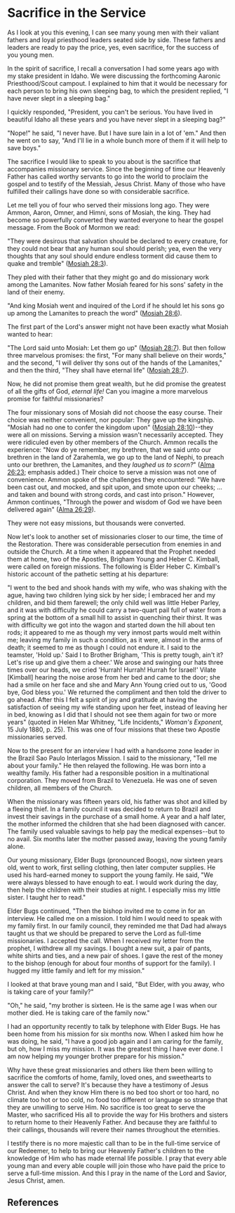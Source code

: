 # Sacrifice in the Service

As I look at you this evening, I can see many young men with their valiant
fathers and loyal priesthood leaders seated side by side. These fathers and
leaders are ready to pay the price, yes, even sacrifice, for the success of
you young men.

In the spirit of sacrifice, I recall a conversation I had some years ago with
my stake president in Idaho. We were discussing the forthcoming Aaronic
Priesthood/Scout campout. I explained to him that it would be necessary for
each person to bring his own sleeping bag, to which the president replied, "I
have never slept in a sleeping bag."

I quickly responded, "President, you can't be serious. You have lived in
beautiful Idaho all these years and you have never slept in a sleeping bag?"

"Nope!" he said, "I never have. But I have sure lain in a lot of 'em." And
then he went on to say, "And I'll lie in a whole bunch more of them if it will
help to save boys."

The sacrifice I would like to speak to you about is the sacrifice that
accompanies missionary service. Since the beginning of time our Heavenly
Father has called worthy servants to go into the world to proclaim the gospel
and to testify of the Messiah, Jesus Christ. Many of those who have fulfilled
their callings have done so with considerable sacrifice.

Let me tell you of four who served their missions long ago. They were Ammon,
Aaron, Omner, and Himni, sons of Mosiah, the king. They had become so
powerfully converted they wanted everyone to hear the gospel message. From the
Book of Mormon we read:

"They were desirous that salvation should be declared to every creature, for
they could not bear that any human soul should perish; yea, even the very
thoughts that any soul should endure endless torment did cause them to quake
and tremble" ([Mosiah 28:3](/scriptures/bofm/mosiah/28.3?lang=eng#2)).

They pled with their father that they might go and do missionary work among
the Lamanites. Now father Mosiah feared for his sons' safety in the land of
their enemy.

"And king Mosiah went and inquired of the Lord if he should let his sons go up
among the Lamanites to preach the word" ([Mosiah
28:6](/scriptures/bofm/mosiah/28.6?lang=eng#5)).

The first part of the Lord's answer might not have been exactly what Mosiah
wanted to hear:

"The Lord said unto Mosiah: Let them go up" ([Mosiah
28:7](/scriptures/bofm/mosiah/28.7?lang=eng#6)). But then follow three
marvelous promises: the first, "For many shall believe on their words," and
the second, "I will deliver thy sons out of the hands of the Lamanites," and
then the third, "They shall have eternal life" ([Mosiah
28:7](/scriptures/bofm/mosiah/28.7?lang=eng#6)).

Now, he did not promise them great wealth, but he did promise the greatest of
all the gifts of God, _eternal life!_ Can you imagine a more marvelous promise
for faithful missionaries?

The four missionary sons of Mosiah did not choose the easy course. Their
choice was neither convenient, nor popular: They gave up the kingship. "Mosiah
had no one to confer the kingdom upon" ([Mosiah
28:10](/scriptures/bofm/mosiah/28.10?lang=eng#9))--they were all on missions.
Serving a mission wasn't necessarily accepted. They were ridiculed even by
other members of the Church. Ammon recalls the experience: "Now do ye
remember, my brethren, that we said unto our brethren in the land of
Zarahemla, we go up to the land of Nephi, to preach unto our brethren, the
Lamanites, and they _laughed us to scorn?_" ([Alma
26:23](/scriptures/bofm/alma/26.23?lang=eng#22); emphasis added.) Their choice
to serve a mission was not one of convenience. Ammon spoke of the challenges
they encountered: "We have been cast out, and mocked, and spit upon, and smote
upon our cheeks; ... and taken and bound with strong cords, and cast into
prison." However, Ammon continues, "Through the power and wisdom of God we
have been delivered again" ([Alma
26:29](/scriptures/bofm/alma/26.29?lang=eng#28)).

They were not easy missions, but thousands were converted.

Now let's look to another set of missionaries closer to our time, the time of
the Restoration. There was considerable persecution from enemies in and
outside the Church. At a time when it appeared that the Prophet needed them at
home, two of the Apostles, Brigham Young and Heber C. Kimball, were called on
foreign missions. The following is Elder Heber C. Kimball's historic account
of the pathetic setting at his departure:

"I went to the bed and shook hands with my wife, who was shaking with the
ague, having two children lying sick by her side; I embraced her and my
children, and bid them farewell; the only child well was little Heber Parley,
and it was with difficulty he could carry a two-quart pail full of water from
a spring at the bottom of a small hill to assist in quenching their thirst. It
was with difficulty we got into the wagon and started down the hill about ten
rods; it appeared to me as though my very inmost parts would melt within me;
leaving my family in such a condition, as it were, almost in the arms of
death; it seemed to me as though I could not endure it. I said to the
teamster, 'Hold up.' Said I to Brother Brigham, 'This is pretty tough, ain't
it? Let's rise up and give them a cheer.' We arose and swinging our hats three
times over our heads, we cried 'Hurrah! Hurrah! Hurrah for Israel!' Vilate
[Kimball] hearing the noise arose from her bed and came to the door; she had a
smile on her face and she and Mary Ann Young cried out to us, 'Good bye, God
bless you.' We returned the compliment and then told the driver to go ahead.
After this I felt a spirit of joy and gratitude at having the satisfaction of
seeing my wife standing upon her feet, instead of leaving her in bed, knowing
as I did that I should not see them again for two or more years" (quoted in
Helen Mar Whitney, "Life Incidents," _Woman's Exponent,_ 15 July 1880, p. 25).
This was one of four missions that these two Apostle missionaries served.

Now to the present for an interview I had with a handsome zone leader in the
Brazil Sao Paulo Interlagos Mission. I said to the missionary, "Tell me about
your family." He then relayed the following. He was born into a wealthy
family. His father had a responsible position in a multinational corporation.
They moved from Brazil to Venezuela. He was one of seven children, all members
of the Church.

When the missionary was fifteen years old, his father was shot and killed by a
fleeing thief. In a family council it was decided to return to Brazil and
invest their savings in the purchase of a small home. A year and a half later,
the mother informed the children that she had been diagnosed with cancer. The
family used valuable savings to help pay the medical expenses--but to no
avail. Six months later the mother passed away, leaving the young family
alone.

Our young missionary, Elder Bugs (pronounced Boogs), now sixteen years old,
went to work, first selling clothing, then later computer supplies. He used
his hard-earned money to support the young family. He said, "We were always
blessed to have enough to eat. I would work during the day, then help the
children with their studies at night. I especially miss my little sister. I
taught her to read."

Elder Bugs continued, "Then the bishop invited me to come in for an interview.
He called me on a mission. I told him I would need to speak with my family
first. In our family council, they reminded me that Dad had always taught us
that we should be prepared to serve the Lord as full-time missionaries. I
accepted the call. When I received my letter from the prophet, I withdrew all
my savings. I bought a new suit, a pair of pants, white shirts and ties, and a
new pair of shoes. I gave the rest of the money to the bishop (enough for
about four months of support for the family). I hugged my little family and
left for my mission."

I looked at that brave young man and I said, "But Elder, with you away, who is
taking care of your family?"

"Oh," he said, "my brother is sixteen. He is the same age I was when our
mother died. He is taking care of the family now."

I had an opportunity recently to talk by telephone with Elder Bugs. He has
been home from his mission for six months now. When I asked him how he was
doing, he said, "I have a good job again and I am caring for the family, but
oh, how I miss my mission. It was the greatest thing I have ever done. I am
now helping my younger brother prepare for his mission."

Why have these great missionaries and others like them been willing to
sacrifice the comforts of home, family, loved ones, and sweethearts to answer
the call to serve? It's because they have a testimony of Jesus Christ. And
when they know Him there is no bed too short or too hard, no climate too hot
or too cold, no food too different or language so strange that they are
unwilling to serve Him. No sacrifice is too great to serve the Master, who
sacrificed His all to provide the way for His brothers and sisters to return
home to their Heavenly Father. And because they are faithful to their
callings, thousands will revere their names throughout the eternities.

I testify there is no more majestic call than to be in the full-time service
of our Redeemer, to help to bring our Heavenly Father's children to the
knowledge of Him who has made eternal life possible. I pray that every able
young man and every able couple will join those who have paid the price to
serve a full-time mission. And this I pray in the name of the Lord and Savior,
Jesus Christ, amen.

## References

